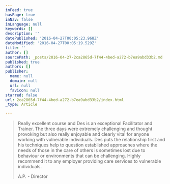 ```yaml
---
inFeed: true
hasPage: true
inNav: false
inLanguage: null
keywords: []
description: ''
datePublished: '2016-04-27T00:05:23.968Z'
dateModified: '2016-04-27T00:05:19.529Z'
title: ''
author: []
sourcePath: _posts/2016-04-27-2ca2865d-7f44-4bed-a272-b7ea9abd33b2.md
published: true
authors: []
publisher:
  name: null
  domain: null
  url: null
  favicon: null
starred: false
url: 2ca2865d-7f44-4bed-a272-b7ea9abd33b2/index.html
_type: Article

---
```

> Really excellent course and Des is an exceptional Facilitator and Trainer. The three days were extremely challenging and thought provoking but also really enjoyable and clearly vital for anyone working with vulnerable individuals. Des puts the relationship first and his techniques help to question established approaches where the needs of those in the care of others is sometimes lost due to behaviour or environments that can be challenging. Highly recommend it to any employer providing care services to vulnerable individuals.
> 
> A.P. - Director